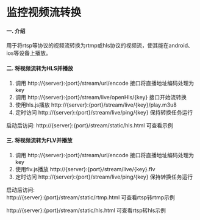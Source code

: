 # 监控视频流转换

#### 一. 介绍
用于将rtsp等协议的视频流转换为rtmp或hls协议的视频流，使其能在android、ios等设备上播放。  

#### 二. 将视频流转为HLS并播放

1.  调用 http://{server}:{port}/stream/url/encode 接口将直播地址编码处理为key
2.  调用 http://{server}:{port}/stream/live/openHls/{key} 接口开始流转换
3.  使用hls.js播放 http://{server}:{port}/stream/live/{key}/play.m3u8
4.  定时访问 http://{server}:{port}/stream/live/ping/{key} 保持转换任务运行

启动后访问:  http://{server}:{port}/stream/static/hls.html  可查看示例

#### 三. 将视频流转为FLV并播放

1.  调用 http://{server}:{port}/stream/url/encode 接口将直播地址编码处理为key
2.  使用flv.js播放 http://{server}:{port}/stream/live/{key}.flv
3.  定时访问 http://{server}:{port}/stream/live/ping/{key} 保持转换任务运行

启动后访问:  
http://{server}:{port}/stream/static/rtmp.html  可查看rtsp转rtmp示例


http://{server}:{port}/stream/static/hls.html   可查看rtsp转hls示例





